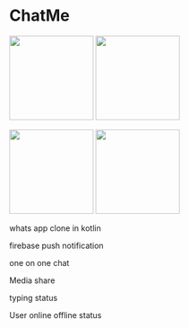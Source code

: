 # ChatMe
  <img  src =  "https://user-images.githubusercontent.com/84001443/120080770-09834980-c0d8-11eb-83ea-072add70af04.jpg" width=150>                 <img  src = https://user-images.githubusercontent.com/84001443/120081089-4e5bb000-c0d9-11eb-9f98-385e175ece95.jpg width=150>


 

 <img  src =https://user-images.githubusercontent.com/84001443/120081158-a397c180-c0d9-11eb-8fc2-5ba17effb765.jpg width=150>   <img  src =https://user-images.githubusercontent.com/84001443/120081188-e6599980-c0d9-11eb-946c-72e47e71dde9.jpg width = 150>


 

whats app clone in kotlin

firebase push notification

one on one chat 

Media share 

typing status 

User online offline status
